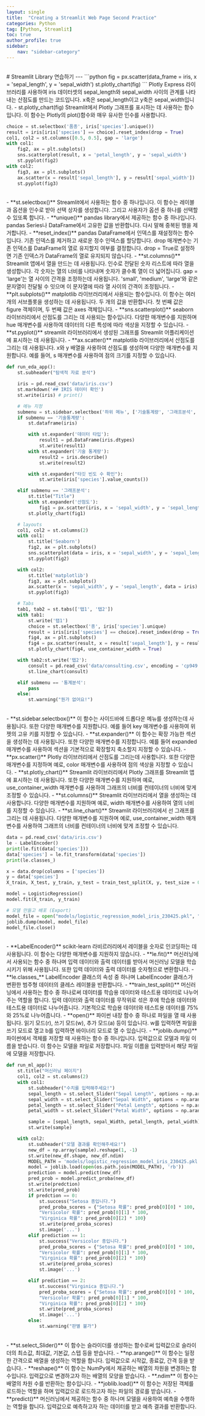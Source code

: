```yaml
---
layout: single
title:  "Creating a Streamlit Web Page Second Practice"
categories: Python
tag: [Python, Streamlit]
toc: true
author_profile: true
sidebar:
    nav: "sidebar-category"
---
```

<br/>
# Streamlit Library 연습하기
---
```python
fig = px.scatter(data_frame = iris, x = 'sepal_length', y = 'sepal_width')
st.plotly_chart(fig)
```
Plotly Express 라이브러리를 사용하여 iris 데이터셋의 sepal_length와 sepal_width 사이의 관계를 나타내는 산점도를 만드는 코드입니다. x축은 sepal_length이고 y축은 sepal_width입니다.   
- st.plotly_chart(fig)
Streamlit에서 Plotly 그래프를 표시하는 데 사용하는 함수입니다. 이 함수는 Plotly의 plot()함수와 매우 유사한 인수를 사용합니다.   
<br/>

```python
choice = st.selectbox('품종', iris['species'].unique())
result = iris[iris['species'] == choice].reset_index(drop = True)
col1, col2 = st.columns([0.5, 0.5], gap = 'large')
with col1:
    fig2, ax = plt.subplots()
    sns.scatterplot(result, x = 'petal_length', y = 'sepal_width')
    st.pyplot(fig2)
with col2:
    fig3, ax = plt.subplots()
    ax.scatter(x = result['sepal_length'], y = result['sepal_width'])
    st.pyplot(fig3)
```
<br/>
- **st.selectbox()**   
Streamlit에서 사용하는 함수 중 하나입니다. 이 함수는 레이블과 옵션을 인수로 받아 선택 상자를 생성합니다. 그리고 사용자가 옵션 중 하나를 선택할 수 있또록 합니다.   
- **unique()**
pandas library에서 제공하는 함수 중 하나입니다. pandas Series나 DataFrame에서 고유한 값을 반환합니다. 다시 말해 중복된 행을 제거합니다.   
- **reset_index()**   
pandas DataFrame에서 인덱스를 재설정하는 함수입니다. 기존 인덱스를 제거하고 새로운 정수 인덱스를 할당합니다. drop 매개변수는 기존 인덱스를 DataFrame의 열로 유지할지 여부를 결정합니다. drop = True로 설정하면 기존 인덱스가 DataFrame의 열로 유지되지 않습니다.   
- **st.columns()**   
Streamlit 앱에서 열을 만드는 데 사용됩니다. 인수로 전달된 숫자 리스트에 따라 열을 생성합니다. 각 숫자는 열의 너비를 나타내며 숫자가 클수록 열이 더 넓어집니다. gap = 'large'는 열 사이의 간격을 조정하는데 사용됩니다. 'small', 'medium', 'large'와 같은 문자열이 전달될 수 잇으며 이 문자열에 따라 열 사이의 간격이 조정됩니다.   
- **plt.subplots()**   
matplotlib 라이브러리에서 사용되는 함수입니다. 이 함수는 여러 개의 서브플롯을 생성하는 데 사용됩니다. 두 개의 값을 반환합니다. 첫 번째 값은 figure 객체이며, 두 번째 값은 axes 객체입니다.   
- **sns.scatterplot()**   
seaborn 라이브러리에서 산점도를 그리는 데 사용되는 함수입니다. 다양한 매개변수를 지원하며 hue 매개변수를 사용하여 데이터의 다른 특성에 따라 색상을 지정할 수 있습니다.   
- **st.pyplot()**   
streamlit 라이브러리에서 생성된 그래프를 Streamlit 어플리케이션에 표시하는 데 사용됩니다.   
- **ax.scatter()**   
matplotlib 라이브러리에서 산점도를 그리는 데 사용됩니다. x와 y 배열을 사용하여 산점도를 생성하며 다양한 매개변수를 지원합니다. 예를 들어, s 매개변수를 사용하여 점의 크기를 지정할 수 있습니다.   
<br/>

```python
def run_eda_app():
    st.subheader("탐색적 자료 분석")

    iris = pd.read_csv('data/iris.csv')
    st.markdown('## IRIS 데이터 확인')
    st.write(iris) # print()

    # 메뉴 지정
    submenu = st.sidebar.selectbox('하위 메뉴', ['기술통계량', '그래프분석', '통계분석'])
    if submenu == '기술통계량':
        st.dataframe(iris)

        with st.expander('데이터 타입'):
            result1 = pd.DataFrame(iris.dtypes)
            st.write(result1)
        with st.expander('기술 통계량'):
            result2 = iris.describe()
            st.write(result2)

        with st.expander("타깃 빈도 수 확인"):
            st.write(iris['species'].value_counts())

    elif submenu == '그래프분석':
        st.title("Title")
        with st.expander('산점도'):
            fig1 = px.scatter(iris, x = 'sepal_width', y = 'sepal_length', color = 'species', size = 'petal_width', hover_data = ['petal_length'])
        st.plotly_chart(fig1)

    # layouts
    col1, col2 = st.columns(2)
    with col1:
        st.title('Seaborn')
        fig2, ax = plt.subplots()
        sns.scatterplot(data = iris, x = 'sepal_width', y = 'sepal_length')
        st.pyplot(fig2)

    with col2:
        st.title('matplotlib')
        fig3, ax = plt.subplots()
        ax.scatter(x = 'sepal_width', y = 'sepal_length', data = iris)
        st.pyplot(fig3)

    # Tabs
    tab1, tab2 = st.tabs(['탭1', '탭2'])
    with tab1:
        st.write('탭1')
        choice = st.selectbox('종', iris['species'].unique)
        result = iris[iris['species'] == choice].reset_index(drop = True)
        fig4, ax = plt.subplots()
        fig4 = px.scatter(result, x = result['sepal_length'], y = result['sepla_width'])
        st.plotly_chart(fig4, use_container_width = True)

    with tab2:st.write('탭2'):
        consult = pd.read_csv('data/consulting.csv', encoding = 'cp949')
        st.line_chart(consult)

    elif submenu == '통계분석':
        pass
    else:
        st.warning("뭔가 없어요!")
```
<br/>
- **st.sidebar.selectbox()**   
이 함수는 사이드바에 드롭다운 메뉴를 생성하는데 사용됩니다. 또한 다양한 매개변수를 지원합니다. 예를 들어 key 매개변수를 사용하여 위젯의 고유 키를 지정할 수 있습니다.   
- **st.expander()**   
이 함수는 확장 가능한 섹션을 생성하는 데 사용됩니다. 또한 다양한 매개변수를 지정합니다. 예를 들어 expanded 매개변수를 사용하여 섹션을 기본적으로 확장할지 축소할지 지정할 수 있습니다.   
- **px.scatter()**   
Plotly 라이브러리에서 산점도를 그리는데 사용합니다. 또한 다양한 매개변수를 지정하며 예로, color 매개변수를 사용하여 점의 색상을 지정할 수 있습니다.   
- **st.plotly_chart()**
Streamlit 라이브러리에서 Plotly 그래프를 Streamlit 앱에 표시하는 데 사용됩니다. 또한 다양한 매개변수를 지원하며 예로, use_container_width 매개변수를 사용하여 그래프의 너비를 컨테이너의 너비에 맞게 조정할 수 있습니다.   
- **st.columns()**   
Streamlit 라이브러리에서 열을 생성하는 데 사용합니다. 다양한 매개변수를 지원하며 예로, width 매개변수를 사용하여 열의 너비를 지정할 수 있습니다.   
- **st.line_chart()**   
Streamlit 라이브러리에서 선 그래프를 그리는 데 사용됩니다. 다양한 매개변수를 지원하며 예로, use_container_width 매개변수를 사용하여 그래프의 너비를 컨테이너의 너비에 맞게 조정할 수 있습니다.   
<br/>

```python
data = pd.read_csv('data/iris.csv')
le - LabelEncoder()
print(le.fit(data['species']))
data['species'] = le.fit_transform(data['species'])
print(le.classes_)

x = data.drop(columns = ['species'])
y = data['species']
X_train, X_test, y_train, y_test = train_test_split(X, y, test_size = 0.25)

model = LogisticRegression()
model.fit(X_train, y_train)

# 모델 만들고 배포 (Export)
model_file = open("models/logistic_regression_model_iris_230425.pkl", "wb")
joblib.dump(model, model_file)
model_file.close()
```
<br/>
- **LabelEncoder()**   
scikit-learn 라비르러리에서 레이블을 숫자로 인코딩하는 데 사용됩니다. 이 함수는 다양한 매개변수를 지원하지 않습니다.   
- **le.fit()**   
머신러닝에서 사용되는 함수 중 하나며 입력 데이터와 출력 데이터를 받아서 머신러닝 모델을 학습시키기 위해 사용됩니다. 또한 입력 데이터와 출력 데이터를 숫자형으로 변환합니다.   
- **le.classes_**   
LabelEncoder 클래스의 속성 중 하나며 LabelEncoder 클래스가 변환한 범주형 데이터의 클레스 레이블을 반환합니다.   
- **train_test_split()**   
머신러닝에서 사용하는 함수 중 하나로써 데이터를 학습용 데이터와 테스트용 데이터로 나누어주는 역할을 합니다. 입력 데이터와 출력 데이터를 무작위로 섞은 후에 학습용 데이터와 테스트용 데이터로 나누어줍니다. 기본적으로 학습용 데이터와 테스트용 데이터를 75%와 25%로 나누어줍니다.   
- **open()**   
파이썬 내장 함수 중 하나로 파일을 열 때 사용됩니다. 읽기 모드(r), 쓰기 모드(w), 추가 모드(a) 등이 있습니다. w를 입력하면 파일을 쓰기 모드로 열고 b를 입력하면 바이너리 모드로 열 수 있습니다.   
- **joblib.dump()**   
파이썬에서 객체를 저장할 때 사용하는 함수 중 하나입니다. 입력값으로 모델과 파일 이름을 받습니다. 이 함수는 모델을 파일로 저장합니다. 파일 이름을 입력받아서 해당 파일에 모델을 저장합니다.   
<br/>

```python
def run_ml_app():
    st.title("머신러닝 페이지")
    col1, col2 = st.columns(2)
    with col1:
        st.subheader("수치를 입력해주세요!")
        sepal_length = st.select_Slider("Sepal Length", options = np.arange(1,11))
        sepal_width = st.select_Slider("Sepal Width", options = np.arange(1,11))
        petal_length = st.select_Slider("Petal Length", options = np.arange(1,11))
        petal_width = st.select_Slider("Petal Width", options = np.arange(1,11))

        sample = [sepal_length, sepal_Width, petal_length, petal_width]
        st.write(sample)

    with col2:
        st.subheader("모델 결과를 확인해주세요!")
        new_df = np.array(sample).reshape(1, -1)
        st.write(new_df.shape, new_df.ndim)
        MODEL_PATH = 'models/logistic_regression_model_iris_230425.pkl'
        model = joblib.load(open(os.path.join(MODEL_PATH), 'rb'))
        prediction = model.predict(new_df)
        pred_prob = model.predict_proba(new_df)
        st.write(predction)
        st.write(pred_prob)
        if predction == 0:
            st.success("Setosa 종입니다.")
            pred_proba_scores = {"Setosa 확률": pred_prob[0][0] * 100,
            "Versicolor 확률": pred_prob[0][1] * 100,
            "Virginica 확률": pred_prob[0][2] * 100}
            st.write(pred_proba_scores)
            st.image('...')
        elif prediction == 1:
            st.success("Versicolor 종입니다.")
            pred_proba_scores = {"Setosa 확률": pred_prob[0][0] * 100,
            "Versicolor 확률": pred_prob[0][1] * 100,
            "Virginica 확률": pred_prob[0][2] * 100}
            st.write(pred_proba_scores)
            st.image('...')

        elif prediction == 2:
            st.success("Virginica 종입니다.")
            pred_proba_scores = {"Setosa 확률": pred_prob[0][0] * 100,
            "Versicolor 확률": pred_prob[0][1] * 100,
            "Virginica 확률": pred_prob[0][2] * 100}
            st.write(pred_proba_scores)
            st.image('...')
        else:
            st.warning("판별 불가")
```
<br/>
- **st.select_Slider()**   
이 함수는 슬라이더를 생성하는 함수로써 입력값으로 슬라이더의 최소값, 최대값, 기본값, 스텝 등을 받습니다.   
- **np.arange()**   
이 함수는 일정한 간격으로 배열을 생성하는 역할을 합니다. 입력값으로 시작값, 종료값, 간격 등을 받습니다.   
- **reshape()**   
이 함수는 NumPy에서 제공하는 배열의 차원을 변경하는 함수입니다. 입력값으로 변경하고자 하는 배열의 모양을 받습니다.   
- **.ndim**
이 함수는 배열의 차원 수를 반환하는 함수입니다.   
- **joblib.load()**   
이 함수는 저장된 객체를 로드하는 역할을 하며 입력값으로 로드하고자 하는 파일의 경로를 받습니다.   
- **predict()**   
머신러닝에서 제공하는 함수 중 하나며 모델을 사용하여 예측을 수행하는 역할을 합니다. 입력값으로 예측하고자 하는 데이터를 받고 예측 결과를 반환합니다.   
